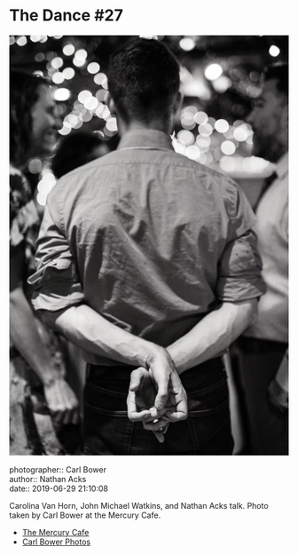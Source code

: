 # The Dance #27

![Carolina Van Horn, John Michael Watkins, and Nathan Acks talk](assets/2019-06-29-set-4-the-dance-27.webp)

photographer:: Carl Bower  
author:: Nathan Acks  
date:: 2019-06-29 21:10:08

Carolina Van Horn, John Michael Watkins, and Nathan Acks talk. Photo taken by Carl Bower at the Mercury Cafe.

* [The Mercury Cafe](http://mercurycafe.com)
* [Carl Bower Photos](https://carlbowerphotos.com)
